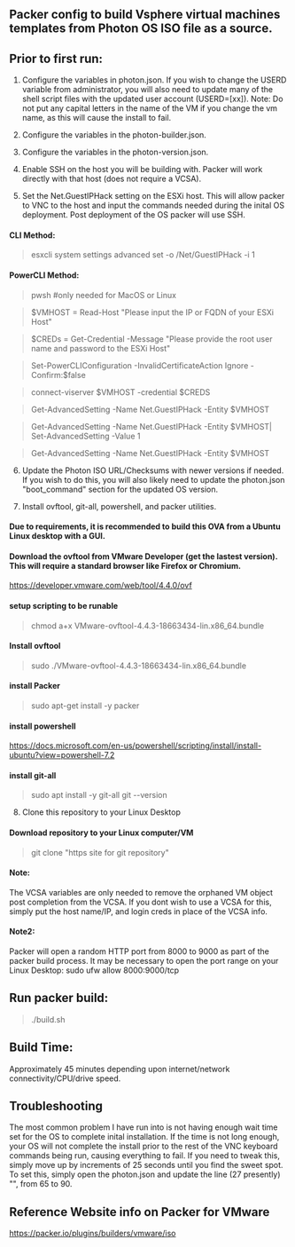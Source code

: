 ## Packer config to build Vsphere virtual machines templates from Photon OS ISO file as a source.


## Prior to first run:
1. Configure the variables in photon.json. If you wish to change the USERD variable from administrator, you will also need to update many of the shell script files with the updated user account (USERD=[xx]).
Note: Do not put any capital letters in the name of the VM if you change the vm name, as this will cause the install to fail.

2. Configure the variables in the photon-builder.json. 

3. Configure the variables in the photon-version.json.

4. Enable SSH on the host you will be building with. Packer will work directly with that host (does not require a VCSA).

5. Set the Net.GuestIPHack setting on the ESXi host. This will allow packer to VNC to the host and input the commands needed during the inital OS deployment. Post deployment of the OS packer will use SSH.
#### CLI Method:
>esxcli system settings advanced set -o /Net/GuestIPHack -i 1
#### PowerCLI Method:
>pwsh #only needed for MacOS or Linux

>$VMHOST = Read-Host "Please input the IP or FQDN of your ESXi Host"

>$CREDs = Get-Credential -Message "Please provide the root user name and password to the ESXi Host"

>Set-PowerCLIConfiguration -InvalidCertificateAction Ignore -Confirm:$false

>connect-viserver $VMHOST -credential $CREDS

>Get-AdvancedSetting -Name Net.GuestIPHack -Entity $VMHOST

>Get-AdvancedSetting -Name Net.GuestIPHack -Entity $VMHOST| Set-AdvancedSetting -Value 1

>Get-AdvancedSetting -Name Net.GuestIPHack -Entity $VMHOST

6. Update the Photon ISO URL/Checksums with newer versions if needed. If you wish to do this, you will also likely need to update the photon.json "boot_command" section for the updated OS version.

7. Install ovftool, git-all, powershell, and packer utilities.
#### Due to requirements, it is recommended to build this OVA from a Ubuntu Linux desktop with a GUI.
#### Download the ovftool from VMware Developer (get the lastest version). This will require a standard browser like Firefox or Chromium.
https://developer.vmware.com/web/tool/4.4.0/ovf
#### setup scripting to be runable
>chmod a+x VMware-ovftool-4.4.3-18663434-lin.x86_64.bundle
#### Install ovftool
>sudo ./VMware-ovftool-4.4.3-18663434-lin.x86_64.bundle
#### install Packer
>sudo apt-get install -y packer
#### install powershell
https://docs.microsoft.com/en-us/powershell/scripting/install/install-ubuntu?view=powershell-7.2
#### install git-all
>sudo apt install -y git-all
>git --version

8. Clone this repository to your Linux Desktop 
#### Download repository to your Linux computer/VM
>git clone "https site for git repository"

#### Note: 
The VCSA variables are only needed to remove the orphaned VM object post completion from the VCSA. If you dont wish to use a VCSA for this, simply put the host name/IP, and login creds in place of the VCSA info.

#### Note2:
Packer will open a random HTTP port from 8000 to 9000 as part of the packer build process. It may be necessary to open the port range on your Linux Desktop: sudo ufw allow 8000:9000/tcp

## Run packer build:
>./build.sh

## Build Time:
Approximately 45 minutes depending upon internet/network connectivity/CPU/drive speed.

## Troubleshooting
The most common problem I have run into is not having enough wait time set for the OS to complete inital installation. If the time is not long enough, your OS will not complete the install prior to the rest of the VNC keyboard commands being run, causing everything to fail. If you need to tweak this, simply move up by increments of 25 seconds until you find the sweet spot. To set this, simply open the photon.json and update the line (27 presently) "<enter><wait65>", from 65 to 90.

## Reference Website info on Packer for VMware
https://packer.io/plugins/builders/vmware/iso
